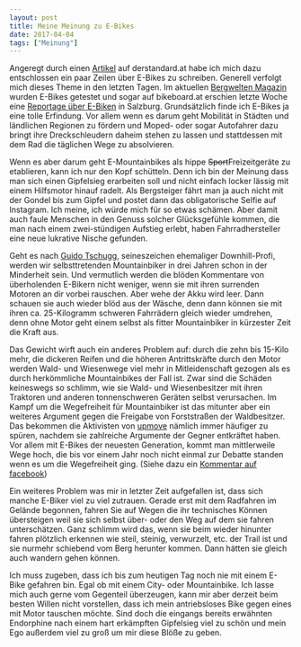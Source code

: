 ```yaml
---
layout: post
title: Meine Meinung zu E-Bikes
date: 2017-04-04
tags: ["Meinung"]
---
```


Angeregt durch einen [Artikel](http://derstandard.at/2000054606414/E-Mountainbikes-Trend-und-Aufreger) auf derstandard.at habe ich mich dazu entschlossen ein paar Zeilen über E-Bikes zu schreiben. Generell verfolgt mich dieses Theme in den letzten Tagen. Im aktuellen [Bergwelten Magazin](https://www.bergwelten.com/) wurden E-Bikes getestet und sogar auf bikeboard.at erschien letzte Woche eine [Reportage über E-Biken](https://bikeboard.at/Board/Hochkoenig-und-Saalachtal-per-EMTB-th231434) in Salzburg. Grundsätzlich finde ich E-Bikes ja eine tolle Erfindung. Vor allem wenn es darum geht Mobilität in Städten und ländlichen Regionen zu fördern und Moped- oder sogar Autofahrer dazu bringt ihre Dreckschleudern daheim stehen zu lassen und stattdessen mit dem Rad die täglichen Wege zu absolvieren.

<!--more-->

Wenn es aber darum geht E-Mountainbikes als hippe <del>Sport</del>Freizeitgeräte zu etablieren, kann ich nur den Kopf schütteln. Denn ich bin der Meinung dass man sich einen Gipfelsieg erarbeiten soll und nicht einfach locker lässig mit einem Hilfsmotor hinauf radelt. Als Bergsteiger fährt man ja auch nicht mit der Gondel bis zum Gipfel und postet dann das obligatorische Selfie auf Instagram. Ich meine, ich würde mich für so etwas schämen. Aber damit auch faule Menschen in den Genuss solcher Glücksgefühle kommen, die man nach einem zwei-stündigen Aufstieg erlebt, haben Fahrradhersteller eine neue lukrative Nische gefunden.

Geht es nach [Guido Tschugg](http://www.mountainbike-magazin.de/ein-tag-mit-guido-tschugg.35944.2.htm), seineszeichen ehemaliger Downhill-Profi, werden wir selbsttretenden Mountainbiker in drei Jahren schon in der Minderheit sein. Und vermutlich werden die blöden Kommentare von überholenden E-Bikern nicht weniger, wenn sie mit ihren surrenden Motoren an dir vorbei rauschen. Aber wehe der Akku wird leer. Dann schauen sie auch wieder blöd aus der Wäsche, denn dann können sie mit ihren ca. 25-Kilogramm schweren Fahrrädern gleich wieder umdrehen, denn ohne Motor geht einem selbst als fitter Mountainbiker in kürzester Zeit die Kraft aus.

Das Gewicht wirft auch ein anderes Problem auf: durch die zehn bis 15-Kilo mehr, die dickeren Reifen und die höheren Antrittskräfte durch den Motor werden Wald- und Wiesenwege viel mehr in Mitleidenschaft gezogen als es durch herkömmliche Mountainbikes der Fall ist. Zwar sind die Schäden keineswegs so schlimm, wie sie Wald- und Wiesenbesitzer mit ihren Traktoren und anderen tonnenschweren Geräten selbst verursachen. Im Kampf um die Wegefreiheit für Mountainbiker ist das mitunter aber ein weiteres Argument gegen die Freigabe von Forststraßen der Waldbesitzer. Das bekommen die Aktivisten von [upmove](https://www.upmove-mtb.eu/) nämlich immer häufiger zu spüren, nachdem sie zahlreiche Argumente der Gegner entkräftet haben. Vor allem mit E-Bikes der neuesten Generation, kommt man mittlerweile Wege hoch, die bis vor einem Jahr noch nicht einmal zur Debatte standen wenn es um die Wegefreiheit ging. (Siehe dazu ein [Kommentar auf facebook](https://www.facebook.com/upmovemtb/posts/1406695179369707?comment_id=1406854436020448&reply_comment_id=1407338429305382&comment_tracking=%7B%22tn%22%3A%22R9%22%7D))

Ein weiteres Problem was mir in letzter Zeit aufgefallen ist, dass sich manche E-Biker viel zu viel zutrauen. Gerade erst mit dem Radfahren im Gelände begonnen, fahren Sie auf Wegen die ihr technisches Können übersteigen weil sie sich selbst über- oder den Weg auf dem sie fahren unterschätzen. Ganz schlimm wird das, wenn sie beim wieder hinunter fahren plötzlich erkennen wie steil, steinig, verwurzelt, etc. der Trail ist und sie nurmehr schiebend vom Berg herunter kommen. Dann hätten sie gleich auch wandern gehen können.

Ich muss zugeben, dass ich bis zum heutigen Tag noch nie mit einem E-Bike gefahren bin. Egal ob mit einem City- oder Mountainbike. Ich lasse mich auch gerne vom Gegenteil überzeugen, kann mir aber derzeit beim besten Willen nicht vorstellen, dass ich mein antriebsloses Bike gegen eines mit Motor tauschen möchte. Sind doch die eingangs bereits erwähnten Endorphine nach einem hart erkämpften Gipfelsieg viel zu schön und mein Ego außerdem viel zu groß um mir diese Blöße zu geben.